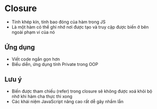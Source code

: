 # Closure

-   Tính khép kín, tính bao đóng của hàm trong JS
-   Là một hàm có thể ghi nhớ nơi được tạo và truy cập được biến ở bên ngoài phạm vi của nó

## Ứng dụng

-   Viết code ngắn gọn hơn
-   Biểu diễn, ứng dụng tính Private trong OOP

## Lưu ý

-   Biến được tham chiếu (refer) trong closure sẽ không được xoá khỏi bộ nhớ khi hàm cha thực thi xong
-   Các khái niệm JavaScript nâng cao rất dễ gây nhầm lẫn
